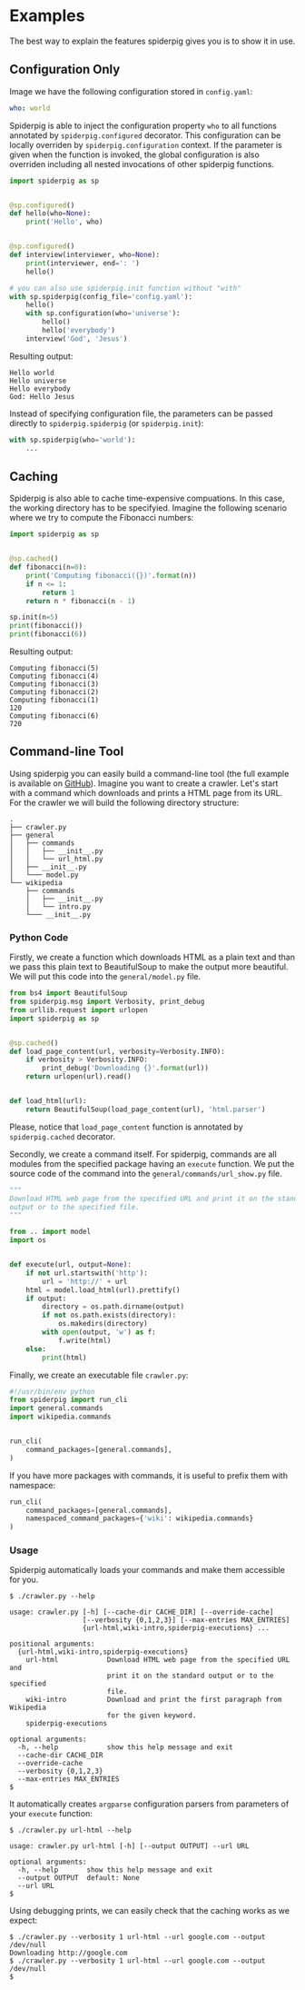 # Examples

The best way to explain the features spiderpig gives you is to show it in use.

## Configuration Only

Image we have the following configuration stored in ``config.yaml``:

```yaml
who: world
```

Spiderpig is able to inject the configuration property ``who`` to all functions
annotated by ``spiderpig.configured`` decorator. This configuration can be
locally overriden by ``spiderpig.configuration`` context. If the parameter is
given when the function is invoked, the global configuration is also overriden
including all nested invocations of other spiderpig functions.

```python
import spiderpig as sp


@sp.configured()
def hello(who=None):
    print('Hello', who)


@sp.configured()
def interview(interviewer, who=None):
    print(interviewer, end=': ')
    hello()

# you can also use spiderpig.init function without "with"
with sp.spiderpig(config_file='config.yaml'):
    hello()
    with sp.configuration(who='universe'):
        hello()
        hello('everybody')
    interview('God', 'Jesus')
```
Resulting output:
```
Hello world
Hello universe
Hello everybody
God: Hello Jesus
```

Instead of specifying configuration file, the parameters can be passed directly
to ``spiderpig.spiderpig`` (or ``spiderpig.init``):

```python
with sp.spiderpig(who='world'):
    ...
```

## Caching

Spiderpig is also able to cache time-expensive compuations. In this case, the
working directory has to be specifyied. Imagine the following scenario where we
try to compute the Fibonacci numbers:

```python
import spiderpig as sp


@sp.cached()
def fibonacci(n=0):
    print('Computing fibonacci({})'.format(n))
    if n <= 1:
        return 1
    return n * fibonacci(n - 1)

sp.init(n=5)
print(fibonacci())
print(fibonacci(6))
```
Resulting output:
```
Computing fibonacci(5)
Computing fibonacci(4)
Computing fibonacci(3)
Computing fibonacci(2)
Computing fibonacci(1)
120
Computing fibonacci(6)
720
```

## Command-line Tool

Using spiderpig you can easily build a command-line tool (the full example is
available on
[GitHub](https://github.com/papousek/spiderpig/tree/master/example)). Imagine
you want to create a crawler. Let's start with a command which downloads and
prints a HTML page from its URL. For the crawler we will build the following
directory structure:
```
.
├── crawler.py
├── general
│   ├── commands
│   │   ├── __init__.py
│   │   └── url_html.py
│   ├── __init__.py
│   └─── model.py
└── wikipedia
    ├── commands
    │   ├── __init__.py
    │   └── intro.py
    └─── __init__.py
```
### Python Code
Firstly, we create a function which downloads HTML as a plain text and than we
pass this plain text to BeautifulSoup to make the output more beautiful. We
will put this code into the `general/model.py` file.
```python
from bs4 import BeautifulSoup
from spiderpig.msg import Verbosity, print_debug
from urllib.request import urlopen
import spiderpig as sp


@sp.cached()
def load_page_content(url, verbosity=Verbosity.INFO):
    if verbosity > Verbosity.INFO:
        print_debug('Downloading {}'.format(url))
    return urlopen(url).read()


def load_html(url):
    return BeautifulSoup(load_page_content(url), 'html.parser')
```
Please, notice that `load_page_content` function is annotated by
`spiderpig.cached` decorator.

Secondly, we create a command itself. For spiderpig, commands are all modules
from the specified package having an `execute` function. We put the source code
of the command into the `general/commands/url_show.py` file.
```python
"""
Download HTML web page from the specified URL and print it on the standard
output or to the specified file.
"""

from .. import model
import os


def execute(url, output=None):
    if not url.startswith('http'):
        url = 'http://' + url
    html = model.load_html(url).prettify()
    if output:
        directory = os.path.dirname(output)
        if not os.path.exists(directory):
            os.makedirs(directory)
        with open(output, 'w') as f:
            f.write(html)
    else:
        print(html)
```
Finally, we create an executable file `crawler.py`:
```python
#!/usr/bin/env python
from spiderpig import run_cli
import general.commands
import wikipedia.commands


run_cli(
    command_packages=[general.commands],
)
```
If you have more packages with commands, it is useful to prefix them with
namespace:
```python
run_cli(
    command_packages=[general.commands],
    namespaced_command_packages={'wiki': wikipedia.commands}
)
```
### Usage
Spiderpig automatically loads your commands and make them accessible for you.
```
$ ./crawler.py --help

usage: crawler.py [-h] [--cache-dir CACHE_DIR] [--override-cache]
                  [--verbosity {0,1,2,3}] [--max-entries MAX_ENTRIES]
                  {url-html,wiki-intro,spiderpig-executions} ...

positional arguments:
  {url-html,wiki-intro,spiderpig-executions}
    url-html            Download HTML web page from the specified URL and
                        print it on the standard output or to the specified
                        file.
    wiki-intro          Download and print the first paragraph from Wikipedia
                        for the given keyword.
    spiderpig-executions

optional arguments:
  -h, --help            show this help message and exit
  --cache-dir CACHE_DIR
  --override-cache
  --verbosity {0,1,2,3}
  --max-entries MAX_ENTRIES
$
```
It automatically creates `argparse` configuration parsers from parameters of your
`execute` function:
```
$ ./crawler.py url-html --help

usage: crawler.py url-html [-h] [--output OUTPUT] --url URL

optional arguments:
  -h, --help       show this help message and exit
  --output OUTPUT  default: None
  --url URL
$
```
Using debugging prints, we can easily check that the caching works as we
expect:
```
$ ./crawler.py --verbosity 1 url-html --url google.com --output /dev/null
Downloading http://google.com
$ ./crawler.py --verbosity 1 url-html --url google.com --output /dev/null
$
```
